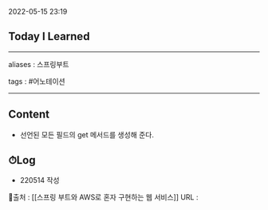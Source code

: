 2022-05-15 23:19
## Today I Learned
---
aliases : 스프링부트

tags : #어노테이션 

---

## Content
- 선언된 모든 필드의 get 메서드를 생성해 준다.

## ⏱Log
- 220514 작성


📙출처 : [[스프링 부트와 AWS로 혼자 구현하는 웹 서비스]]
URL :
